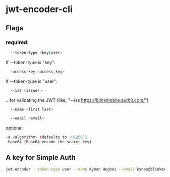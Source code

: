 # jwt-encoder-cli

## Flags

### required:

```sh
  --token-type <key|user>
```

If --token-type is "key":

```sh
  -access-key <access_key>
```

If --token-type is "user":

```sh
  --iss <issuer>
  ```
...for validating the JWT (like, "--iss https://blinkmobile.auth0.com/")

```sh
  --name <first last>
```

```sh
  --email <email>
```

optional:

```sh
-a <algorithm> (defaults to 'HS256')
-base64 (Base64 encode the secret key)
```

## A key for Simple Auth

```sh
jwt-encoder --token-type user --name Kynan Hughes --email kynan@blinkmobile.com.au --secret-key <SECRET_KEY> --iss https://blinkmobile.auth0.com/ -base64
```
